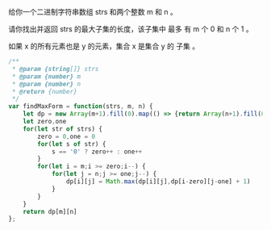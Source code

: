 给你一个二进制字符串数组 strs 和两个整数 m 和 n 。

请你找出并返回 strs 的最大子集的长度，该子集中 最多 有 m 个 0 和 n 个 1 。

如果 x 的所有元素也是 y 的元素，集合 x 是集合 y 的 子集 。

```js
/**
 * @param {string[]} strs
 * @param {number} m
 * @param {number} n
 * @return {number}
 */
var findMaxForm = function(strs, m, n) {
    let dp = new Array(m+1).fill(0).map(() => {return Array(n+1).fill(0)})
    let zero,one
    for(let str of strs) {
        zero = 0,one = 0
        for(let s of str) {
            s == '0' ? zero++ : one++
        }
        for(let i = m;i >= zero;i--) {
            for(let j = n;j >= one;j--) {
                dp[i][j] = Math.max(dp[i][j],dp[i-zero][j-one] + 1)
            }
        }
    }
    return dp[m][n]
};
```